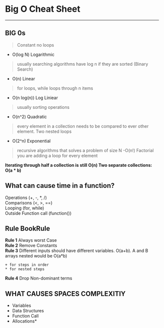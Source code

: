 # Big O Cheat Sheet 
-----------------------------
## BIG 0s
>Constant no loops
- O(log N) Logarithmic
>usually searching algorithms have log n if they are sorted (Binary Search)
- O(n) Linear
>for loops, while loops through n items
- O(n log(n)) Log Liniear
>usually sorting operations
- O(n^2) Quadratic
>every element in a collection needs to be compared to ever other element. Two nested loops
- O(2^n) Exponential
>recursive algorithms that solves a problem of size N
-O(n!) Factorial
>you are adding a loop for every element <br>

**Iterating through half a collection is still O(n)
Two separate collections: O(a * b)** <br>

## What can cause time in a function?
Operations (+, -, *, /) <br>
Comparisons (<, >, ==) <br>
Looping (for, while) <br>
Outside Function call (function()) <br>

## Rule BookRule <br>
**Rule 1** Always worst Case<br>
**Rule 2** Remove Constants <br>
**Rule 3** Different inputs should have different variables. O(a+b). A and B arrays nested would be
O(a*b)
```
+ for steps in order
* for nested steps 
```

**Rule 4** Drop Non-dominant terms
## WHAT CAUSES SPACES COMPLEXITIY 
- Variables
- Data Structures
- Function Call
- Allocations*
